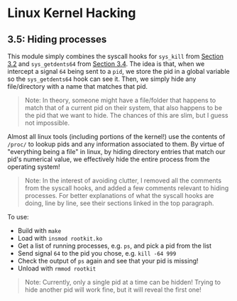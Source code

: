 # Linux Kernel Hacking

## 3.5: Hiding processes

This module simply combines the syscall hooks for `sys_kill` from [Section 3.2](../3.2_kill_signalling) and `sys_getdents64` from [Section 3.4](../3.4_hiding_directories). The idea is that, when we intercept a signal `64` being sent to a `pid`, we store the pid in a global variable so the `sys_getdents64` hook can see it. Then, we simply hide any file/directory with a name that matches that pid.

> Note: In theory, someone might have a file/folder that happens to match that of a current pid on their system, that also happens to be the pid that we want to hide. The chances of this are slim, but I guess not impossible.

Almost all linux tools (including portions of the kernel!) use the contents of `/proc/` to lookup pids and any information associated to them. By virtue of "everything being a file" in linux, by hiding directory entries that match our pid's numerical value, we effectively hide the entire process from the operating system!

> Note: In the interest of avoiding clutter, I removed all the comments from the syscall hooks, and added a few comments relevant to hiding processes. For better explanations of what the syscall hooks are doing, line by line, see their sections linked in the top paragraph.

To use:
* Build with `make`
* Load with `insmod rootkit.ko`
* Get a list of running processes, e.g. `ps`, and pick a pid from the list
* Send signal `64` to the pid you chose, e.g. `kill -64 999`
* Check the output of `ps` again and see that your pid is missing!
* Unload with `rmmod rootkit`

> Note: Currently, only a single pid at a time can be hidden! Trying to hide another pid will work fine, but it will reveal the first one!
